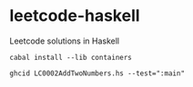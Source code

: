 # leetcode-haskell
Leetcode solutions in Haskell

```
cabal install --lib containers

ghcid LC0002AddTwoNumbers.hs --test=":main"
```
